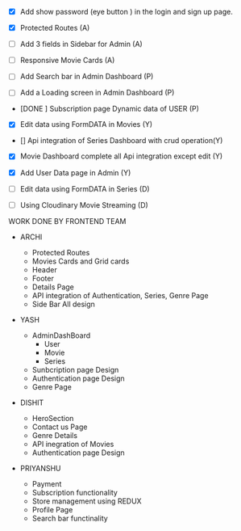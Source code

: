 - [x] Add show password (eye button ) in the login and sign up page.

- [x] Protected Routes (A)
- [ ] Add 3 fields in Sidebar for Admin (A)
- [ ] Responsive Movie Cards (A)

- [ ] Add Search bar in Admin Dashboard (P)
- [ ] Add a Loading screen in Admin Dashboard (P)
- [DONE ] Subscription page Dynamic data of USER (P)

- [x] Edit data using FormDATA in Movies (Y)
- [] Api integration of Series Dashboard with crud operation(Y)
- [x] Movie Dashboard complete all Api integration except edit (Y)
- [x] Add User Data page in Admin (Y)

- [ ] Edit data using FormDATA in Series (D)
- [ ] Using Cloudinary Movie Streaming (D)


WORK DONE BY FRONTEND TEAM
- ARCHI
    - Protected Routes
    - Movies Cards and Grid cards
    - Header 
    - Footer
    - Details Page
    - API integration of Authentication, Series, Genre Page
    - Side Bar All design
    
- YASH
    - AdminDashBoard
        - User
        - Movie
        - Series
    - Sunbcription page Design
    - Authentication page Design
    - Genre Page

- DISHIT
    - HeroSection
    - Contact us Page
    - Genre Details
    - API inegration of Movies
    - Authentication page Design

- PRIYANSHU
    - Payment
    - Subscription functionality 
    - Store management using REDUX
    - Profile Page
    - Search bar functinality
